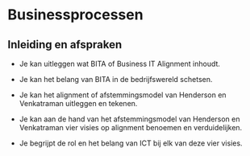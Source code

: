 # Businessprocessen
## Inleiding en afspraken
* Je kan uitleggen wat BITA of Business IT Alignment inhoudt.

* Je kan het belang van BITA in de bedrijfswereld schetsen.
* Je kan het alignment of afstemmingsmodel van Henderson en Venkatraman uitleggen en tekenen.
* Je kan aan de hand van het afstemmingsmodel van Henderson en Venkatraman vier visies op alignment benoemen en verduidelijken.
* Je begrijpt de rol en het belang van ICT bij elk van deze vier visies.  
